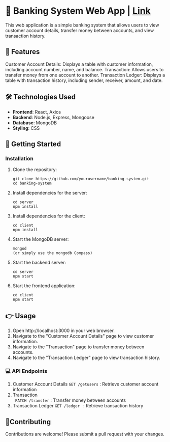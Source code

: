 #  🏦 Banking System Web App | [Link](https://basicbank-f3crcqfng5fwgvc9.brazilsouth-01.azurewebsites.net/)
This web application is a simple banking system that allows users to view customer account details, transfer money between accounts, and view transaction history. 

## 🌟 Features
Customer Account Details: Displays a table with customer information, including account number, name, and balance.
Transaction: Allows users to transfer money from one account to another.
Transaction Ledger: Displays a table with transaction history, including sender, receiver, amount, and date.

## 🛠️ Technologies Used
- **Frontend**: React, Axios
- **Backend**: Node.js, Express, Mongoose
- **Database**: MongoDB
- **Styling**: CSS

## 🚀 Getting Started

### Installation
1. Clone the repository:
   ```
   git clone https://github.com/yourusername/banking-system.git
   cd banking-system
   ```
2. Install dependencies for the server:
    ```
    cd server
    npm install
3. Install dependencies for the client:
    ```
    cd client
    npm install
4.  Start the MongoDB server:
    ```
    mongod 
    (or simply use the mongodb Compass)

5. Start the backend server:
    ```
    cd server
    npm start
6. Start the frontend application:
    ```
    cd client
    npm start

## 👉 Usage
1. Open http://localhost:3000 in your web browser.
2. Navigate to the "Customer Account Details" page to view customer information.
3. Navigate to the "Transaction" page to transfer money between accounts.
4. Navigate to the "Transaction Ledger" page to view transaction history.

### 💻 API Endpoints
1. Customer Account Details
    `GET /getusers` : Retrieve customer account information
2. Transaction  
    ` PATCH /transfer` : Transfer money between accounts
3. Transaction Ledger
    `GET /ledger ` : Retrieve transaction history

## 🤝Contributing
Contributions are welcome! Please submit a pull request with your changes.